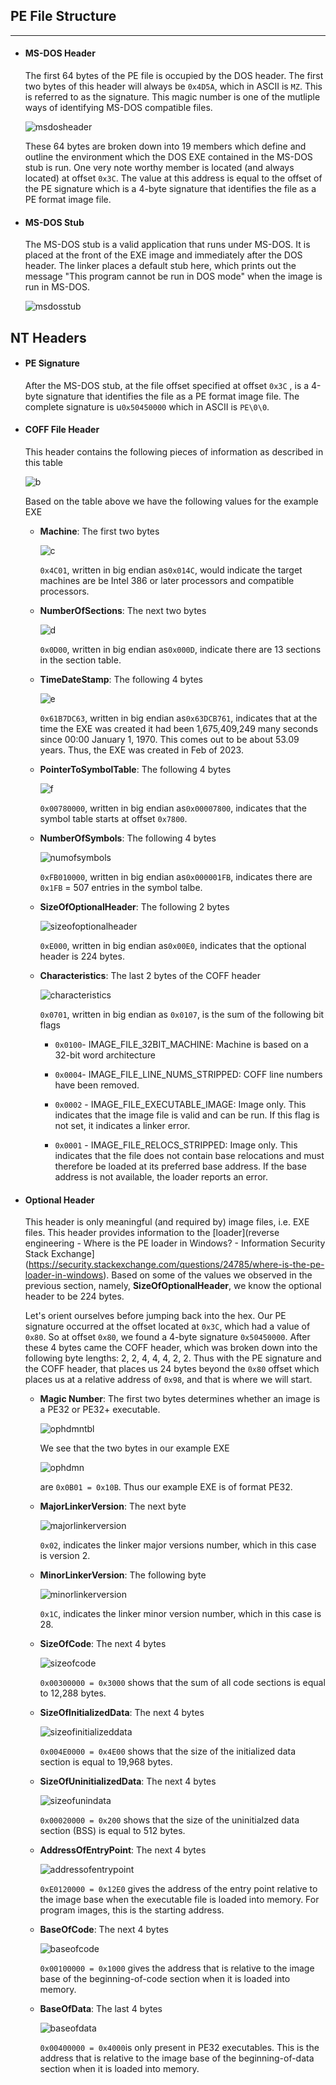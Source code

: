 ## PE File Structure

---

* #### MS-DOS Header
  
  The first 64 bytes of the PE file is occupied by the DOS header. The first two bytes of this header will always be `0x4D5A`, which in ASCII is `MZ`. This is referred to as the signature. This magic number is one of the mutliple ways of identifying MS-DOS compatible files.
  
  ![msdosheader](resources/msdosheader.png)
  
  These 64 bytes are broken down into 19 members which define and outline the environment which the DOS EXE contained in the MS-DOS stub is run. One very note worthy member is located (and always located) at offset `0x3C`. The value at this address is equal to the offset of the PE signature which is a 4-byte signature that identifies the file as a PE format image file. 

* #### MS-DOS Stub
  
  The MS-DOS stub is a valid application that runs under MS-DOS. It is placed at the front of the EXE image and immediately after the DOS header. The linker places a default stub here, which prints out the message "This program cannot be run in DOS mode" when the image is run in MS-DOS. 
  
  ![msdosstub](resources/msdosstub.png)

## NT Headers

* #### PE Signature
  
  After the MS-DOS stub, at the file offset specified at offset `0x3C` , is a 4-byte signature that identifies the file as a PE format image file. The complete signature is u`0x50450000` which in ASCII is `PE\0\0`.

* #### COFF File Header
  
  This header contains the following pieces of information as described in this table
  
  ![b](resources/coff-table.png)
  
  Based on the table above we have the following values for the example EXE
  
  * **Machine**: The first two bytes 
    
    ![c](resources/machine.png)
    
    `0x4C01`, written in big endian as`0x014C`, would indicate the target machines are be Intel 386 or later processors and compatible processors.
  
  * **NumberOfSections**: The next two bytes
    
    ![d](resources/numberofsections.png)
    
    `0x0D00`, written in big endian as`0x000D`, indicate there are 13 sections in the section table.
  
  * **TimeDateStamp**: The following 4 bytes
    
    ![e](resources/timedatestamp.png)
    
    `0x61B7DC63`, written in big endian as`0x63DCB761`, indicates that at the time the EXE was created it had been 1,675,409,249 many seconds since 00:00 January 1, 1970. This comes out to be about 53.09 years. Thus, the EXE was created in Feb of 2023.
  
  * **PointerToSymbolTable**: The following 4 bytes
    
    ![f](resources/pointertosymboltable.png)
    
    `0x00780000`, written in big endian as`0x00007800`, indicates that the symbol table starts at offset `0x7800`.
  
  * **NumberOfSymbols**: The following 4 bytes
    
    ![numofsymbols](resources/numberofsymbols.png)
    
    `0xFB010000`, written in big endian as`0x000001FB`, indicates there are `0x1FB` = 507 entries in the symbol talbe.
  
  * **SizeOfOptionalHeader**: The following 2 bytes
    
    ![sizeofoptionalheader](resources/sizeofoptionalheader.png)
    
    `0xE000`, written in big endian as`0x00E0`, indicates that the optional header is 224 bytes.
  
  * **Characteristics**: The last 2 bytes of the COFF header
    
    ![characteristics](resources/characteristics.png)
    
    `0x0701`, written in big endian as `0x0107`, is the sum of the following bit flags
    
    * `0x0100`- IMAGE_FILE_32BIT_MACHINE: Machine is based on a 32-bit word architecture
    
    * `0x0004`- IMAGE_FILE_LINE_NUMS_STRIPPED: COFF line numbers have been removed.
    
    * `0x0002` - IMAGE_FILE_EXECUTABLE_IMAGE: Image only. This indicates that the image file is valid and can be run. If this flag is not set, it indicates a linker error.
    
    * `0x0001` - IMAGE_FILE_RELOCS_STRIPPED: Image only. This indicates that the file does not contain base relocations and must therefore be loaded at its preferred base address. If the base address is not available, the loader reports an error.  

* #### Optional Header
  
  This header is only meaningful (and required by) image files, i.e. EXE files. This header provides information to the [loader](reverse engineering - Where is the PE loader in Windows? - Information Security Stack Exchange](https://security.stackexchange.com/questions/24785/where-is-the-pe-loader-in-windows). Based on some of the values we observed in the previous section, namely, **SizeOfOptionalHeader**, we know the optional header to be 224 bytes.
  
  Let's orient ourselves before jumping back into the hex. Our PE signature occurred at the offset located at `0x3C`, which had a value of `0x80`. So at offset `0x80`, we found a 4-byte signature `0x50450000`. After these 4 bytes came the COFF header, which was broken down into the following byte lengths: 2, 2, 4, 4, 4, 2, 2. Thus with the PE signature and the COFF header, that places us 24 bytes beyond the `0x80` offset which places us at a relative address of `0x98`, and that is where we will start.
  
  * **Magic Number**: The first two bytes determines whether an image is a PE32 or PE32+ executable. 
    
    ![ophdmntbl](resources/optional_header_magic_number_table.png)
    
    We see that the two bytes in our example EXE
    
    ![ophdmn](resources/optional_header_magic_numbers.png)
    
    are `0x0B01 = 0x10B`. Thus our example EXE is of format PE32.
  
  * **MajorLinkerVersion**: The next byte 
    
    ![majorlinkerversion](resources/majorlinkerversion.png)
    
    `0x02`, indicates the linker major versions number, which in this case is version 2.
  
  * **MinorLinkerVersion**: The following byte
    
    ![minorlinkerversion](resources/minorlinkerversion.png)
    
    `0x1C`, indicates the linker minor version number, which in this case is 28.
  
  * **SizeOfCode**: The next 4 bytes
    
    ![sizeofcode](resources/sizeofcode.png)
    
    `0x00300000 = 0x3000` shows that the sum of all code sections is equal to 12,288 bytes. 
  
  * **SizeOfInitializedData**: The next 4 bytes
    
    ![sizeofinitializeddata](resources/sizeofinitializeddata.png)
    
    `0x004E0000 = 0x4E00` shows that the size of the initialized data section is equal to 19,968 bytes.
  
  * **SizeOfUninitializedData**: The next 4 bytes 
    
    ![sizeofunindata](resources/sizeofuninitializeddata.png)
    
    `0x00020000 = 0x200` shows that the size of the uninitialzed data section (BSS) is equal to 512 bytes.
  
  * **AddressOfEntryPoint**: The next 4 bytes
    
    ![addressofentrypoint](resources/addressofentrypoint.png)
    
    `0xE0120000 = 0x12E0` gives the address of the entry point relative to the image base when the executable file is loaded into memory. For program images, this is the starting address. 
  
  * **BaseOfCode**: The next 4 bytes
    
    ![baseofcode](resources/baseofcode.png)
    
    `0x00100000 = 0x1000` gives the address that is relative to the image base of the beginning-of-code section when it is loaded into memory.
  
  * **BaseOfData**: The last 4 bytes
    
    ![baseofdata](resources/baseofdata.png)
    
    `0x00400000 = 0x4000`is only present in PE32 executables. This is the address that is relative to the image base of the beginning-of-data section when it is loaded into memory.
